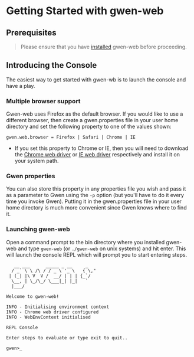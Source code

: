 Getting Started with gwen-web
=============================

Prerequisites
-------------

> Please ensure that you have [installed](../README.md#user-content-building-and-installing-from-source) 
> gwen-web before proceeding.
 
Introducing the Console
-----------------------

The easiest way to get started with gwen-wb is to launch the console and have 
a play.

### Multiple browser support

Gwen-web uses Firefox as the default browser. If you would like to use a 
different browser, then create a gwen.properties file in your user home 
directory and set the following property to one of the values shown: 

    gwen.web.browser = Firefox | Safari | Chrome | IE

- If you set this property to Chrome or IE, then you will need to download the 
  [Chrome web driver](http://code.google.com/p/selenium/wiki/ChromeDriver) 
  or 
  [IE web driver](https://code.google.com/p/selenium/wiki/InternetExplorerDriver) 
  respectively and install it on your system path.

### Gwen properties

You can also store this property in any properties file you wish and pass it 
as a parameter to Gwen using the `-p` option (but you'll have to do it every 
time you invoke Gwen). Putting it in the gwen.properties file in your user 
home directory is much more convenient since Gwen knows where to find it. 

### Launching gwen-web

Open a command prompt to the bin directory where you installed gwen-web and 
type `gwen-web` (or `./gwen-web` on unix systems) and hit enter. This will 
launch the console REPL which will prompt you to start entering steps.

```
   __ ___      _____ _ __     _    
  / _` \ \ /\ / / _ \ '_ \   { \," 
 | (_| |\ V  V /  __/ | | | {_`/   
  \__, | \_/\_/ \___|_| |_|   `    
  |___/                            

Welcome to gwen-web!

INFO - Initialising environment context
INFO - Chrome web driver configured
INFO - WebEnvContext initialised

REPL Console

Enter steps to evaluate or type exit to quit..

gwen>_
```
